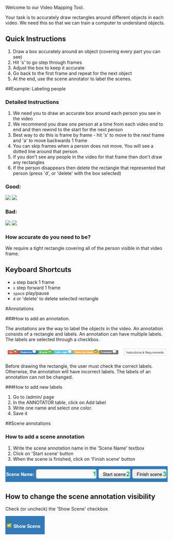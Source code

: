 Welcome to our Video Mapping Tool.

Your task is to accurately draw rectangles around different objects in each video. We need this so that we can train a computer to understand objects.

## Quick Instructions
1. Draw a box accurately around an object (covering every part you can see)
2. Hit 's' to go step through frames
3. Adjust the box to keep it accurate
4. Go back to the first frame and repeat for the next object
5. At the end, use the scene annotator to label the scenes.

##Example: Labeling people

### Detailed Instructions
1. We need you to draw an accurate box around each person you see in the video
2. We recommend you draw *one* person at a time from each video end to end and then rewind to the start for the next person
3. Best way to do this is frame by frame - hit 's' to move to the next frame and 'a' to move backwards 1 frame
4. You can skip frames when a person does not move. You will see a dotted line around that person.
4. If you don't see any people in the video for that frame then don't draw any rectangles
5. If the person disappears then delete the rectangle that represented that person (press 'd', or 'delete' with the box selected)

### Good:
![](https://raw.githubusercontent.com/wiki/xysense/BeaverDam/images/good_1.png)
![](https://raw.githubusercontent.com/wiki/xysense/BeaverDam/images/good_2.png)
### Bad:
![](https://raw.githubusercontent.com/wiki/xysense/BeaverDam/images/bad_1.png)
![](https://raw.githubusercontent.com/wiki/xysense/BeaverDam/images/bad_2.png)

### How accurate do you need to be?
We require a tight rectangle covering all of the person visible in that video frame.

## Keyboard Shortcuts

- `a` step back 1 frame
- `s` step forward 1 frame
- `space` play/pause
- `d` or 'delete' to delete selected rectangle

#Annotations

###How to add an annotation.

The anotations are the way to label the objects in the video. An annotation consists of a rectangle and labels.
An annotation can have multiple labels. The labels are selected through a checkbox.

![](https://github.com/josemariar/BeaverDam/blob/master/images/customlabels.png?raw=true)

Before drawing the rectangle, the user must check the correct labels. Otherwise, the annotation will have incorrect labels. The labels of an annotation can not be changed.

###How to add new labels

1. Go to /admin/ page
2. In the ANNOTATOR table, click on Add label
3. Write one name and select one color.
4. Save it

##Scene annotations

### How to add a scene annotation
1. Write the scene annotation name in the 'Scene Name' textbox
2. Click on 'Start scene' button
3. When the scene is finished, click on 'Finish scene' button

![](https://github.com/josemariar/BeaverDam/blob/master/images/scenesteps.png?raw=true)

## How to change the scene annotation visibility
Check (or uncheck) the 'Show Scene' checkbox

![](https://github.com/josemariar/BeaverDam/blob/master/images/showscene.png?raw=true)



